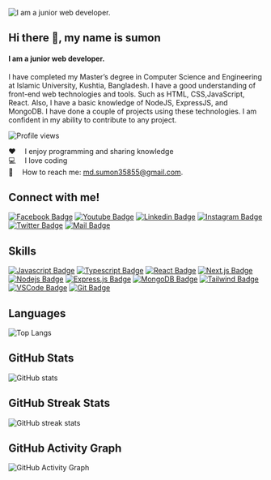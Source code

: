 ![I am  a junior web developer.]( https://i.ibb.co/XkVZD2m/Blue-Green-and-White-Modern-Tech-Web-Developer-Linked-In-Banner-3.png)
## Hi there 👋, my name is sumon
#### I am  a junior web developer.
 I have completed my Master’s degree in Computer Science and Engineering at Islamic University, Kushtia, Bangladesh. I have a good understanding of front-end web technologies and tools. Such as HTML, CSS,JavaScript, React. Also, I have a basic knowledge of NodeJS, ExpressJS, and MongoDB. I have done a couple of projects using these technologies. I am confident in my ability to contribute to any project.

![Profile views](https://gpvc.arturio.dev/iu-sumon)  
 
:hearts: &emsp;I enjoy programming and sharing knowledge <br/>
:computer: &emsp;I love coding <br/>
:e-mail: &emsp;How to reach me: md.sumon35855@gmail.com.<br/>
 
## Connect with me!
[![Facebook Badge](https://img.shields.io/badge/Facebook-1877F2?style=for-the-badge&logo=facebook&logoColor=white)](https://web.facebook.com/sumon35855/) [![Youtube Badge](https://img.shields.io/badge/YouTube-FF0000?style=for-the-badge&logo=youtube&logoColor=white)]() [![Linkedin Badge](https://img.shields.io/badge/LinkedIn-0077B5?style=for-the-badge&logo=linkedin&logoColor=white)](https://www.linkedin.com/in/iu-sumon/) [![Instagram Badge](https://img.shields.io/badge/Instagram-E4405F?style=for-the-badge&logo=instagram&logoColor=white)](https://www.instagram.com/sumon_iu/) [![Twitter Badge](https://img.shields.io/badge/Twitter-1DA1F2?style=for-the-badge&logo=twitter&logoColor=white)](https://twitter.com/iu_sumon)  [![Mail Badge](https://img.shields.io/badge/Gmail-D14836?style=for-the-badge&logo=gmail&logoColor=white)](mailto:md.sumon35855@gmail.com)
## Skills
[![Javascript Badge](https://img.shields.io/badge/-Javascript-F0DB4F?style=for-the-badge&labelColor=black&logo=javascript&logoColor=F0DB4F)](#) [![Typescript Badge](https://img.shields.io/badge/-Typescript-007acc?style=for-the-badge&labelColor=black&logo=typescript&logoColor=007acc)](#) [![React Badge](https://img.shields.io/badge/-React-61DBFB?style=for-the-badge&labelColor=black&logo=react&logoColor=61DBFB)](#) [![Next.js Badge](https://img.shields.io/badge/next.js-000000?style=for-the-badge&logo=nextdotjs&logoColor=white)](#) [![Nodejs Badge](https://img.shields.io/badge/-Nodejs-3C873A?style=for-the-badge&labelColor=black&logo=node.js&logoColor=3C873A)](#) [![Express.js Badge](https://img.shields.io/badge/Express.js-000000?style=for-the-badge&logo=express&logoColor=white)](#) [![MongoDB Badge](https://img.shields.io/badge/MongoDB-4EA94B?style=for-the-badge&logo=mongodb&logoColor=white)](#) [![Tailwind Badge](https://img.shields.io/badge/Tailwind%20CSS-092749?style=for-the-badge&logo=tailwindcss&logoColor=06B6D4&labelColor=000000)](#) [![VSCode Badge](https://img.shields.io/badge/Visual_Studio-5C2D91?style=for-the-badge&logo=visual%20studio&logoColor=white)](#) [![Git Badge](https://img.shields.io/badge/Git-F05032?style=for-the-badge&logo=git&logoColor=white)](#)

  ## Languages
![Top Langs](https://github-readme-stats.vercel.app/api/top-langs/?username=iu-sumon&show_icons=true&theme=radical)

  ## GitHub Stats
![GitHub stats](https://github-readme-stats.vercel.app/api?username=suyashpatil400&count_private=true&show_icons=true&theme=radical)

  ## GitHub Streak Stats
![GitHub streak stats](https://github-readme-streak-stats.herokuapp.com/?user=iu-sumon)  

  ## GitHub Activity Graph
![GitHub Activity Graph](https://activity-graph.herokuapp.com/graph?username=iu-sumon)  
